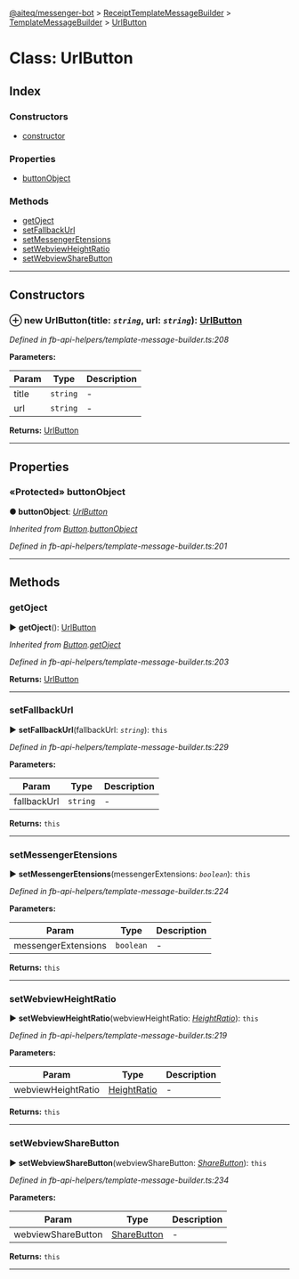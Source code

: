 [@aiteq/messenger-bot](../README.md) > [ReceiptTemplateMessageBuilder](../classes/receipttemplatemessagebuilder.md) > [TemplateMessageBuilder](../modules/receipttemplatemessagebuilder.templatemessagebuilder.md) > [UrlButton](../classes/receipttemplatemessagebuilder.templatemessagebuilder.urlbutton.md)



# Class: UrlButton

## Index

### Constructors

* [constructor](receipttemplatemessagebuilder.templatemessagebuilder.urlbutton.md#constructor)


### Properties

* [buttonObject](receipttemplatemessagebuilder.templatemessagebuilder.urlbutton.md#buttonobject)


### Methods

* [getOject](receipttemplatemessagebuilder.templatemessagebuilder.urlbutton.md#getoject)
* [setFallbackUrl](receipttemplatemessagebuilder.templatemessagebuilder.urlbutton.md#setfallbackurl)
* [setMessengerEtensions](receipttemplatemessagebuilder.templatemessagebuilder.urlbutton.md#setmessengeretensions)
* [setWebviewHeightRatio](receipttemplatemessagebuilder.templatemessagebuilder.urlbutton.md#setwebviewheightratio)
* [setWebviewShareButton](receipttemplatemessagebuilder.templatemessagebuilder.urlbutton.md#setwebviewsharebutton)



---
## Constructors
<a id="constructor"></a>


### ⊕ **new UrlButton**(title: *`string`*, url: *`string`*): [UrlButton](receipttemplatemessagebuilder.templatemessagebuilder.urlbutton.md)



*Defined in fb-api-helpers/template-message-builder.ts:208*



**Parameters:**

| Param | Type | Description |
| ------ | ------ | ------ |
| title | `string`   |  - |
| url | `string`   |  - |





**Returns:** [UrlButton](receipttemplatemessagebuilder.templatemessagebuilder.urlbutton.md)

---


## Properties
<a id="buttonobject"></a>

### «Protected» buttonObject

**●  buttonObject**:  *[UrlButton](../interfaces/send.urlbutton.md)* 

*Inherited from [Button](templatemessagebuilder.button.md).[buttonObject](templatemessagebuilder.button.md#buttonobject)*

*Defined in fb-api-helpers/template-message-builder.ts:201*





___


## Methods
<a id="getoject"></a>

###  getOject

► **getOject**(): [UrlButton](../interfaces/send.urlbutton.md)




*Inherited from [Button](templatemessagebuilder.button.md).[getOject](templatemessagebuilder.button.md#getoject)*

*Defined in fb-api-helpers/template-message-builder.ts:203*





**Returns:** [UrlButton](../interfaces/send.urlbutton.md)





___

<a id="setfallbackurl"></a>

###  setFallbackUrl

► **setFallbackUrl**(fallbackUrl: *`string`*): `this`




*Defined in fb-api-helpers/template-message-builder.ts:229*



**Parameters:**

| Param | Type | Description |
| ------ | ------ | ------ |
| fallbackUrl | `string`   |  - |





**Returns:** `this`





___

<a id="setmessengeretensions"></a>

###  setMessengerEtensions

► **setMessengerEtensions**(messengerExtensions: *`boolean`*): `this`




*Defined in fb-api-helpers/template-message-builder.ts:224*



**Parameters:**

| Param | Type | Description |
| ------ | ------ | ------ |
| messengerExtensions | `boolean`   |  - |





**Returns:** `this`





___

<a id="setwebviewheightratio"></a>

###  setWebviewHeightRatio

► **setWebviewHeightRatio**(webviewHeightRatio: *[HeightRatio](../modules/webview.heightratio.md)*): `this`




*Defined in fb-api-helpers/template-message-builder.ts:219*



**Parameters:**

| Param | Type | Description |
| ------ | ------ | ------ |
| webviewHeightRatio | [HeightRatio](../modules/webview.heightratio.md)   |  - |





**Returns:** `this`





___

<a id="setwebviewsharebutton"></a>

###  setWebviewShareButton

► **setWebviewShareButton**(webviewShareButton: *[ShareButton](../modules/webview.sharebutton.md)*): `this`




*Defined in fb-api-helpers/template-message-builder.ts:234*



**Parameters:**

| Param | Type | Description |
| ------ | ------ | ------ |
| webviewShareButton | [ShareButton](../modules/webview.sharebutton.md)   |  - |





**Returns:** `this`





___


